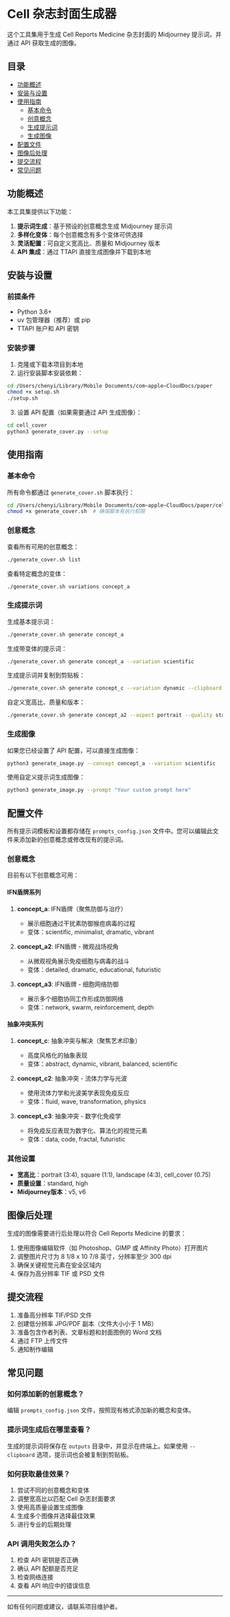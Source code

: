 # Cell 杂志封面生成器

这个工具集用于生成 Cell Reports Medicine 杂志封面的 Midjourney 提示词，并通过 API 获取生成的图像。

## 目录

- [功能概述](#功能概述)
- [安装与设置](#安装与设置)
- [使用指南](#使用指南)
  - [基本命令](#基本命令)
  - [创意概念](#创意概念)
  - [生成提示词](#生成提示词)
  - [生成图像](#生成图像)
- [配置文件](#配置文件)
- [图像后处理](#图像后处理)
- [提交流程](#提交流程)
- [常见问题](#常见问题)

## 功能概述

本工具集提供以下功能：

1. **提示词生成**：基于预设的创意概念生成 Midjourney 提示词
2. **多样化变体**：每个创意概念有多个变体可供选择
3. **灵活配置**：可自定义宽高比、质量和 Midjourney 版本
4. **API 集成**：通过 TTAPI 直接生成图像并下载到本地

## 安装与设置

### 前提条件

- Python 3.6+
- uv 包管理器（推荐）或 pip
- TTAPI 账户和 API 密钥

### 安装步骤

1. 克隆或下载本项目到本地
2. 运行安装脚本安装依赖：

```bash
cd /Users/chenyi/Library/Mobile Documents/com~apple~CloudDocs/paper
chmod +x setup.sh
./setup.sh
```

3. 设置 API 配置（如果需要通过 API 生成图像）：

```bash
cd cell_cover
python3 generate_cover.py --setup
```

## 使用指南

### 基本命令

所有命令都通过 `generate_cover.sh` 脚本执行：

```bash
cd /Users/chenyi/Library/Mobile Documents/com~apple~CloudDocs/paper/cell_cover
chmod +x generate_cover.sh  # 确保脚本有执行权限
```

### 创意概念

查看所有可用的创意概念：

```bash
./generate_cover.sh list
```

查看特定概念的变体：

```bash
./generate_cover.sh variations concept_a
```

### 生成提示词

生成基本提示词：

```bash
./generate_cover.sh generate concept_a
```

生成带变体的提示词：

```bash
./generate_cover.sh generate concept_a --variation scientific
```

生成提示词并复制到剪贴板：

```bash
./generate_cover.sh generate concept_c --variation dynamic --clipboard
```

自定义宽高比、质量和版本：

```bash
./generate_cover.sh generate concept_a2 --aspect portrait --quality standard --version v5
```

### 生成图像

如果您已经设置了 API 配置，可以直接生成图像：

```bash
python3 generate_image.py --concept concept_a --variation scientific
```

使用自定义提示词生成图像：

```bash
python3 generate_image.py --prompt "Your custom prompt here"
```

## 配置文件

所有提示词模板和设置都存储在 `prompts_config.json` 文件中。您可以编辑此文件来添加新的创意概念或修改现有的提示词。

### 创意概念

目前有以下创意概念可用：

#### IFN盾牌系列

1. **concept_a**: IFN盾牌（聚焦防御与治疗）
   - 展示细胞通过干扰素防御猴痘病毒的过程
   - 变体：scientific, minimalist, dramatic, vibrant

2. **concept_a2**: IFN盾牌 - 微观战场视角
   - 从微观视角展示免疫细胞与病毒的战斗
   - 变体：detailed, dramatic, educational, futuristic

3. **concept_a3**: IFN盾牌 - 细胞网络防御
   - 展示多个细胞协同工作形成防御网络
   - 变体：network, swarm, reinforcement, depth

#### 抽象冲突系列

1. **concept_c**: 抽象冲突与解决（聚焦艺术印象）
   - 高度风格化的抽象表现
   - 变体：abstract, dynamic, vibrant, balanced, scientific

2. **concept_c2**: 抽象冲突 - 流体力学与光波
   - 使用流体力学和光波美学表现免疫反应
   - 变体：fluid, wave, transformation, physics

3. **concept_c3**: 抽象冲突 - 数字化免疫学
   - 将免疫反应表现为数字化、算法化的视觉元素
   - 变体：data, code, fractal, futuristic

### 其他设置

- **宽高比**：portrait (3:4), square (1:1), landscape (4:3), cell_cover (0.75)
- **质量设置**：standard, high
- **Midjourney版本**：v5, v6

## 图像后处理

生成的图像需要进行后处理以符合 Cell Reports Medicine 的要求：

1. 使用图像编辑软件（如 Photoshop、GIMP 或 Affinity Photo）打开图片
2. 调整图片尺寸为 8 1/8 x 10 7/8 英寸，分辨率至少 300 dpi
3. 确保关键视觉元素在安全区域内
4. 保存为高分辨率 TIF 或 PSD 文件

## 提交流程

1. 准备高分辨率 TIF/PSD 文件
2. 创建低分辨率 JPG/PDF 副本（文件大小小于 1 MB）
3. 准备包含作者列表、文章标题和封面图例的 Word 文档
4. 通过 FTP 上传文件
5. 通知制作编辑

## 常见问题

### 如何添加新的创意概念？

编辑 `prompts_config.json` 文件，按照现有格式添加新的概念和变体。

### 提示词生成后在哪里查看？

生成的提示词将保存在 `outputs` 目录中，并显示在终端上。如果使用 `--clipboard` 选项，提示词也会被复制到剪贴板。

### 如何获取最佳效果？

1. 尝试不同的创意概念和变体
2. 调整宽高比以匹配 Cell 杂志封面要求
3. 使用高质量设置生成图像
4. 生成多个图像并选择最佳效果
5. 进行专业的后期处理

### API 调用失败怎么办？

1. 检查 API 密钥是否正确
2. 确认 API 配额是否充足
3. 检查网络连接
4. 查看 API 响应中的错误信息

---

如有任何问题或建议，请联系项目维护者。
